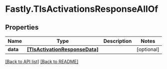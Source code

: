 # Fastly.TlsActivationsResponseAllOf

## Properties

Name | Type | Description | Notes
------------ | ------------- | ------------- | -------------
**data** | [**[TlsActivationResponseData]**](TlsActivationResponseData.md) |  | [optional] 


[[Back to API list]](../../README.md#endpoints) [[Back to README]](../../README.md)
